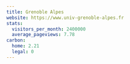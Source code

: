 ```yaml
---
title: Grenoble Alpes
website: https://www.univ-grenoble-alpes.fr
stats:
  visitors_per_month: 2400000
  average_pageviews: 7.78
carbon:
  home: 2.21
  legal: 0
---
```

